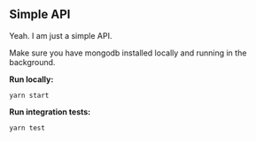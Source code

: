 ## Simple API

Yeah. I am just a simple API.

Make sure you have mongodb installed locally and running in the background.

**Run locally:**
```
yarn start
```
**Run integration tests:**
```
yarn test
```
